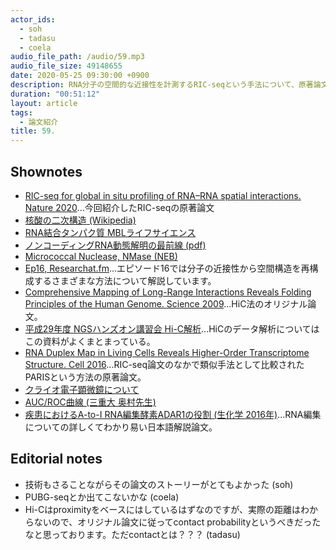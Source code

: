 ```yaml
---
actor_ids:
  - soh
  - tadasu
  - coela
audio_file_path: /audio/59.mp3
audio_file_size: 49148655
date: 2020-05-25 09:30:00 +0900
description: RNA分子の空間的な近接性を計測するRIC-seqという手法について、原著論文を紹介しました。
duration: "00:51:12"
layout: article
tags:
  - 論文紹介
title: 59. 
---
```


## Shownotes
- [RIC-seq for global in situ profiling of RNA–RNA spatial interactions. Nature 2020](https://www.nature.com/articles/s41586-020-2249-1)...今回紹介したRIC-seqの原著論文
- [核酸の二次構造 (Wikipedia)](https://ja.wikipedia.org/wiki/%E6%A0%B8%E9%85%B8%E3%81%AE%E4%BA%8C%E6%AC%A1%E6%A7%8B%E9%80%A0)
- [RNA結合タンパク質 MBLライフサイエンス](https://ruo.mbl.co.jp/bio/product/epigenetics/article/RNA-binding-proteins.html)
- [ノンコーディングRNA動態解明の最前線 (pdf)](https://www.jsac.or.jp/bunseki/pdf/bunseki2016/201606wadai.pdf)
- [Micrococcal Nuclease, NMase (NEB)](https://www.nebj.jp/products/detail/240)
- [Ep16, Researchat.fm](https://researchat.fm/episode/16)...エピソード16では分子の近接性から空間構造を再構成するさまざまな方法について解説しています。
- [Comprehensive Mapping of Long-Range Interactions Reveals Folding Principles of the Human Genome. Science 2009](https://pubmed.ncbi.nlm.nih.gov/19815776/)...HiC法のオリジナル論文。
- [平成29年度 NGSハンズオン講習会 Hi-C解析](https://biosciencedbc.jp/gadget/human/170901_higashi_170831.pdf)...HiCのデータ解析についてはこの資料がよくまとまっている。
- [RNA Duplex Map in Living Cells Reveals Higher-Order Transcriptome Structure. Cell 2016](https://www.cell.com/cell/fulltext/S0092-8674(16)30422-6)...RIC-seq論文のなかで類似手法として比較されたPARISという方法の原著論文。
- [クライオ電子顕微鏡について](https://www.gatan.com/jp/techniques/%E3%82%AF%E3%83%A9%E3%82%A4%E3%82%AAem)
- [AUC/ROC曲線 (三重大 奥村先生)](https://oku.edu.mie-u.ac.jp/~okumura/stat/ROC.html)
- [疾患におけるA-to-I RNA編集酵素ADAR1の役割 (生化学 2016年)](https://seikagaku.jbsoc.or.jp/10.14952/SEIKAGAKU.2016.880593/data/index.html)...RNA編集についての詳しくてわかり易い日本語解説論文。

## Editorial notes
- 技術もさることながらその論文のストーリーがとてもよかった (soh)
- PUBG-seqとか出てこないかな (coela)
- Hi-Cはproximityをベースにはしているはずなのですが、実際の距離はわからないので、オリジナル論文に従ってcontact probabilityというべきだったなと思っております。ただcontactとは？？？ (tadasu)
